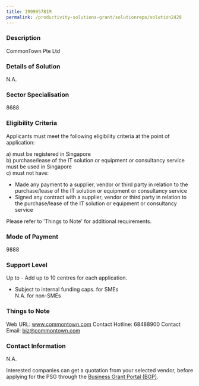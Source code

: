 ```yaml
---
title: 199905781M
permalink: /productivity-solutions-grant/solutionrepo/solution2428
---
```


### Description

CommonTown Pte Ltd

### Details of Solution

N.A.

### Sector Specialisation

 8688 

### Eligibility Criteria

Applicants must meet the following eligibility criteria at the point of application:

a) must be registered in Singapore <br>
b) purchase/lease of the IT solution or equipment or consultancy service must be used in Singapore <br>
c) must not have:
- Made any payment to a supplier, vendor or third party in relation to the purchase/lease of the IT solution or equipment or consultancy service
- Signed any contract with a supplier, vendor or third party in relation to the purchase/lease of the IT solution or equipment or consultancy service

Please refer to 'Things to Note' for additional requirements.

### Mode of Payment
9888

### Support Level
Up to  - Add up to 10 centres for each application.

- Subject to internal funding caps. for SMEs <br>
N.A. for non-SMEs

### Things to Note
Web URL: www.commontown.com 
Contact Hotline: 68488900 
Contact Email: biz@commontown.com 


### Contact Information
N.A.

Interested companies can get a quotation from your selected vendor, before applying for the PSG through the <a target='_blank' rel='noopener' href='https://www.businessgrants.gov.sg/'>Business Grant Portal (BGP)</a>.
